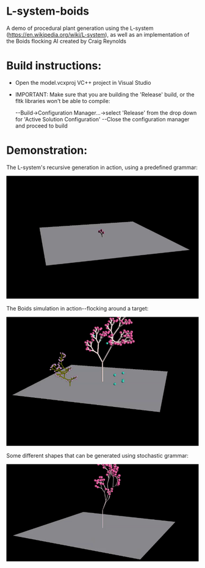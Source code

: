 # L-system-boids
A demo of procedural plant generation using the L-system (https://en.wikipedia.org/wiki/L-system), as well 
as an implementation of the Boids flocking AI created by Craig Reynolds 

# Build instructions:

- Open the model.vcxproj VC++ project in Visual Studio

- IMPORTANT: Make sure that you are building the 'Release' build, or the fltk libraries won't be able to compile:

   --Build->Configuration Manager...->select 'Release' from the drop down for 'Active Solution Configuration'
   --Close the configuration manager and proceed to build
  
# Demonstration:
  
The L-system's recursive generation in action, using a predefined grammar:
   
![alt text](screenshots/L-System.gif "L-System")

The Boids simulation in action--flocking around a target:

![alt text](screenshots/L-System-alternate-grammar-w-boids.gif "Stochastic L-System")

Some different shapes that can be generated using stochastic grammar:

![alt text](screenshots/L-System-stoch.gif "Boids demo")

   